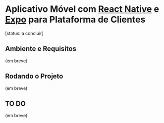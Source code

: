 # Aplicativo Móvel com [React Native](https://reactnative.dev/) e [Expo](https://expo.dev/) para Plataforma de Clientes

[status: a concluir]

## Ambiente e Requisitos

(em breve)

## Rodando o Projeto

(em breve)

## TO DO

(em breve)
